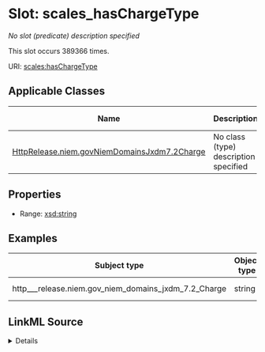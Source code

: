

# Slot: scales_hasChargeType


_No slot (predicate) description specified_






This slot occurs 389366 times.


URI: [scales:hasChargeType](http://schemas.scales-okn.org/rdf/scales#hasChargeType)



<!-- no inheritance hierarchy -->





## Applicable Classes

| Name | Description | Modifies Slot |
| --- | --- | --- |
| [HttpRelease.niem.govNiemDomainsJxdm7.2Charge](../classes/HttpRelease.niem.govNiemDomainsJxdm7.2Charge.md) | No class (type) description specified |  yes  |







## Properties

* Range: [xsd:string](http://www.w3.org/2001/XMLSchema#string)






## Examples

| Subject type | Object type | Example subject | Example object | Occurrences |
| --- | --- | --- | --- | --- |
| http___release.niem.gov_niem_domains_jxdm_7.2_Charge | string | scales:Charge/akd;;1:16-cr-00001_c0-1-3 | pending | 389366 |




## LinkML Source

<details>

```yaml
name: scales_hasChargeType
annotations:
  count:
    tag: count
    value: 389366
description: No slot (predicate) description specified
examples:
- object:
    example_object: pending
    example_object_type: string
    example_predicate: scales:hasChargeType
    example_subject: scales:Charge/akd;;1:16-cr-00001_c0-1-3
    example_subject_type: http___release.niem.gov_niem_domains_jxdm_7.2_Charge
from_schema: scales-kg
rank: 1000
slot_uri: scales:hasChargeType
alias: scales_hasChargeType
domain_of:
- http___release.niem.gov_niem_domains_jxdm_7.2_Charge
range: string

```
</details>